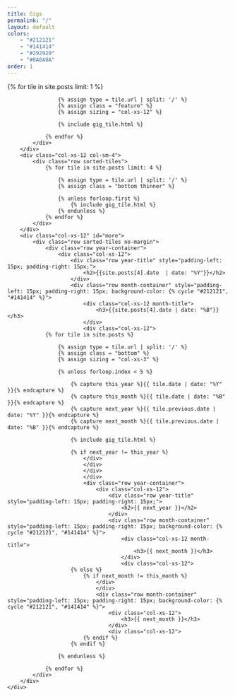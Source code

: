 ```yaml
---
title: Gigs
permalink: "/"
layout: default
colors: 
    - "#212121"
    - "#141414"
    - "#292929"
    - "#0A0A0A"
order: 1
---
```


<div class="cover-the-top" id="gigs" >
    <div class="container-fluid gigs">
        <div class="row">
            <div class="col-xs-12 col-sm-8">
                <div class="row sorted-tiles">
                {% for tile in site.posts limit: 1 %}

                    {% assign type = tile.url | split: '/' %}
                    {% assign class = "feature" %}
                    {% assign sizing = "col-xs-12" %}

                    {% include gig_tile.html %}
                    
                {% endfor %}
            </div>
        </div>
        <div class="col-xs-12 col-sm-4">
            <div class="row sorted-tiles">
                {% for tile in site.posts limit: 4 %}

                    {% assign type = tile.url | split: '/' %}
                    {% assign class = "bottom thinner" %}

                    {% unless forloop.first %}
                        {% include gig_tile.html %}
                    {% endunless %}
                {% endfor %}
            </div>
        </div>
        <div class="col-xs-12" id="more">
            <div class="row sorted-tiles no-margin">
                <div class="row year-container">
                    <div class="col-xs-12">
                        <div class="row year-title" style="padding-left: 15px; padding-right: 15px;">
                            <h2>{{site.posts[4].date  | date: "%Y"}}</h2>
                        </div>
                        <div class="row month-container" style="padding-left: 15px; padding-right: 15px; background-color: {% cycle "#212121", "#141414" %}">
                            <div class="col-xs-12 month-title">
                                <h3>{{site.posts[4].date | date: "%B"}}</h3>
                            </div>
                            <div class="col-xs-12">
                {% for tile in site.posts %}

                    {% assign type = tile.url | split: '/' %}
                    {% assign class = "bottom" %}
                    {% assign sizing = "col-xs-3" %}

                    {% unless forloop.index < 5 %}
                    
                        {% capture this_year %}{{ tile.date | date: "%Y" }}{% endcapture %}
                        {% capture this_month %}{{ tile.date | date: "%B" }}{% endcapture %}
                        {% capture next_year %}{{ tile.previous.date | date: "%Y" }}{% endcapture %}
                        {% capture next_month %}{{ tile.previous.date | date: "%B" }}{% endcapture %}

                        {% include gig_tile.html %}

                        {% if next_year != this_year %}
                            </div>
                            </div>
                            </div>
                            </div>
                            <div class="row year-container">
                                <div class="col-xs-12">
                                    <div class="row year-title" style="padding-left: 15px; padding-right: 15px;">
                                        <h2>{{ next_year }}</h2>
                                    </div>
                                    <div class="row month-container" style="padding-left: 15px; padding-right: 15px; background-color: {% cycle "#212121", "#141414" %}">
                                        <div class="col-xs-12 month-title">
                                            <h3>{{ next_month }}</h3>
                                        </div>
                                        <div class="col-xs-12">
                        {% else %}
                            {% if next_month != this_month %}
                                </div>
                                </div>
                                <div class="row month-container" style="padding-left: 15px; padding-right: 15px; background-color: {% cycle "#212121", "#141414" %}">
                                    <div class="col-xs-12">
                                        <h3>{{ next_month }}</h3>
                                    </div>
                                    <div class="col-xs-12">
                            {% endif %}
                        {% endif %}

                    {% endunless %}

                {% endfor %}
            </div>
        </div> 
    </div>
</div>
